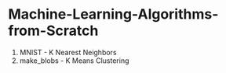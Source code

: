 # Machine-Learning-Algorithms-from-Scratch

1. MNIST - K Nearest Neighbors
2. make_blobs - K Means Clustering

